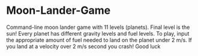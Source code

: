 # Moon-Lander-Game
Command-line moon lander game with 11 levels (planets). Final level is the sun! Every planet has different gravity levels and fuel levels. To play, input the appropriate amount of fuel needed to land on the planet under 2 m/s. If you land at a velocity over 2 m/s second you crash! Good luck
